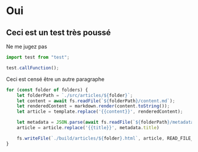 # Oui

## Ceci est un test très poussé

Ne me jugez pas

```javascript
import test from "test";

test.callFunction();
```

Ceci est censé être un autre paragraphe

```javascript
for (const folder of folders) {
    let folderPath = `./src/articles/${folder}`;
    let content = await fs.readFile(`${folderPath}/content.md`);
    let renderedContent = markdown.render(content.toString());
    let article = template.replace('{{content}}', renderedContent);

    let metadata = JSON.parse(await fs.readFile(`${folderPath}/metadata.json`));
    article = article.replace('{{title}}', metadata.title)

    fs.writeFile(`./build/articles/${folder}.html`, article, READ_FILE_OPTIONS);
}
```